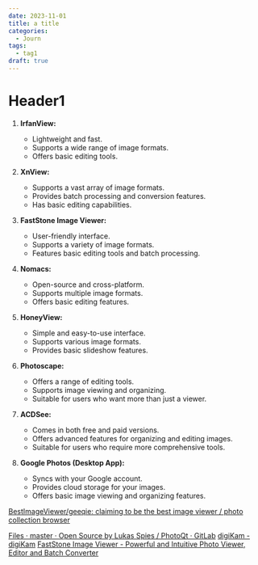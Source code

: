 ```yaml
---
date: 2023-11-01
title: a title
categories:
  - Journ
tags:
  - tag1
draft: true
---
```


# Header1





1. **IrfanView:**
   - Lightweight and fast.
   - Supports a wide range of image formats.
   - Offers basic editing tools.

2. **XnView:**
   - Supports a vast array of image formats.
   - Provides batch processing and conversion features.
   - Has basic editing capabilities.

3. **FastStone Image Viewer:**
   - User-friendly interface.
   - Supports a variety of image formats.
   - Features basic editing tools and batch processing.

4. **Nomacs:**
   - Open-source and cross-platform.
   - Supports multiple image formats.
   - Offers basic editing features.

5. **HoneyView:**
   - Simple and easy-to-use interface.
   - Supports various image formats.
   - Provides basic slideshow features.

6. **Photoscape:**
   - Offers a range of editing tools.
   - Supports image viewing and organizing.
   - Suitable for users who want more than just a viewer.

7. **ACDSee:**
   - Comes in both free and paid versions.
   - Offers advanced features for organizing and editing images.
   - Suitable for users who require more comprehensive tools.

8. **Google Photos (Desktop App):**
   - Syncs with your Google account.
   - Provides cloud storage for your images.
   - Offers basic image viewing and organizing features.

[BestImageViewer/geeqie: claiming to be the best image viewer / photo collection browser](https://github.com/BestImageViewer/geeqie)

[Files · master · Open Source by Lukas Spies / PhotoQt · GitLab](https://gitlab.com/lspies/photoqt/-/tree/master?ref_type=heads)
[digiKam - digiKam](https://www.digikam.org/)
[FastStone Image Viewer - Powerful and Intuitive Photo Viewer, Editor and Batch Converter](https://www.faststone.org/FSViewerDetail.htm)
